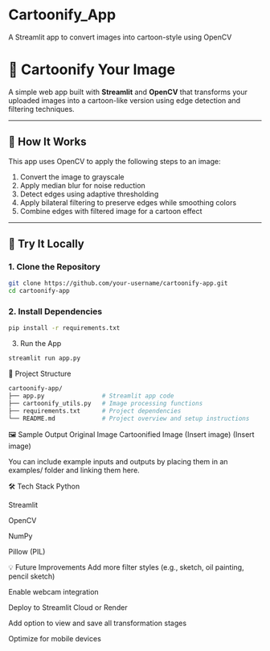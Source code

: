 # Cartoonify_App
A Streamlit app to convert images into cartoon-style using OpenCV

# 🎨 Cartoonify Your Image

A simple web app built with **Streamlit** and **OpenCV** that transforms your uploaded images into a cartoon-like version using edge detection and filtering techniques.

---

## 🧠 How It Works

This app uses OpenCV to apply the following steps to an image:
1. Convert the image to grayscale
2. Apply median blur for noise reduction
3. Detect edges using adaptive thresholding
4. Apply bilateral filtering to preserve edges while smoothing colors
5. Combine edges with filtered image for a cartoon effect

---

## 🚀 Try It Locally

### 1. Clone the Repository
```bash
git clone https://github.com/your-username/cartoonify-app.git
cd cartoonify-app
```
### 2. Install Dependencies
```bash
pip install -r requirements.txt
```
3. Run the App
```bash
streamlit run app.py
```
📂 Project Structure
```bash
cartoonify-app/
├── app.py                # Streamlit app code
├── cartoonify_utils.py   # Image processing functions
├── requirements.txt      # Project dependencies
└── README.md             # Project overview and setup instructions
```
🖼️ Sample Output
Original Image	Cartoonified Image
(Insert image)	(Insert image)

You can include example inputs and outputs by placing them in an examples/ folder and linking them here.

🛠️ Tech Stack
Python

Streamlit

OpenCV

NumPy

Pillow (PIL)

💡 Future Improvements
Add more filter styles (e.g., sketch, oil painting, pencil sketch)

Enable webcam integration

Deploy to Streamlit Cloud or Render

Add option to view and save all transformation stages

Optimize for mobile devices

